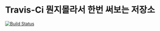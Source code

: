 # Travis-Ci 뭔지몰라서 한번 써보는 저장소

[![Build Status](https://travis-ci.org/LTTTTTE/test-travis-ci.svg?branch=master)](https://travis-ci.org/LTTTTTE/test-travis-ci)